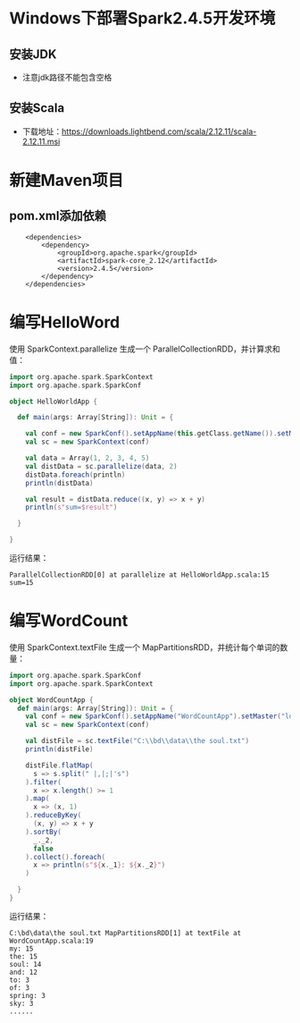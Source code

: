 <!--
 * @Author              : Uncle Bean
 * @Date                : 2020-04-17 15:25:38
 * @LastEditors         : Uncle Bean
 * @LastEditTime        : 2020-04-17 20:29:53
 * @FilePath            : \Spark\HelloWorld.md
 * @Description         : 
 -->

# Windows下部署Spark2.4.5开发环境
## 安装JDK
* 注意jdk路径不能包含空格
## 安装Scala
* 下载地址：https://downloads.lightbend.com/scala/2.12.11/scala-2.12.11.msi
# 新建Maven项目
## pom.xml添加依赖
```
    <dependencies>
        <dependency>
            <groupId>org.apache.spark</groupId>
            <artifactId>spark-core_2.12</artifactId>
            <version>2.4.5</version>
        </dependency>
    </dependencies>
```
# 编写HelloWord
使用 SparkContext.parallelize 生成一个 ParallelCollectionRDD，并计算求和值：
```scala
import org.apache.spark.SparkContext
import org.apache.spark.SparkConf

object HelloWorldApp {

  def main(args: Array[String]): Unit = {

    val conf = new SparkConf().setAppName(this.getClass.getName()).setMaster("local[4]")
    val sc = new SparkContext(conf)

    val data = Array(1, 2, 3, 4, 5)
    val distData = sc.parallelize(data, 2)
    distData.foreach(println)
    println(distData)

    val result = distData.reduce((x, y) => x + y)
    println(s"sum=$result")

  }

}
```
运行结果：
```
ParallelCollectionRDD[0] at parallelize at HelloWorldApp.scala:15
sum=15
```
# 编写WordCount
使用 SparkContext.textFile 生成一个 MapPartitionsRDD，并统计每个单词的数量：
```scala
import org.apache.spark.SparkConf
import org.apache.spark.SparkContext

object WordCountApp {
  def main(args: Array[String]): Unit = {
    val conf = new SparkConf().setAppName("WordCountApp").setMaster("local[4]")
    val sc = new SparkContext(conf)

    val distFile = sc.textFile("C:\\bd\\data\\the soul.txt")
    println(distFile)

    distFile.flatMap(
      s => s.split(" |,|;|'s")
    ).filter(
      x => x.length() >= 1
    ).map(
      x => (x, 1)
    ).reduceByKey(
      (x, y) => x + y
    ).sortBy(
      _._2,
      false
    ).collect().foreach(
      x => println(s"${x._1}: ${x._2}")
    )

  }
}
```
运行结果：
```
C:\bd\data\the soul.txt MapPartitionsRDD[1] at textFile at WordCountApp.scala:19
my: 15
the: 15
soul: 14
and: 12
to: 3
of: 3
spring: 3
sky: 3
......
```
